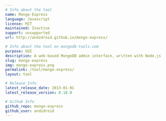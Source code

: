 ```yaml
---
# Info about the tool
name: Mongo-Express
language: Javascript
license: MIT
maintained: Inactive
support: unsupported
url: http://andzdroid.github.io/mongo-express/

# Info about the tool on mongodb-tools.com
purpose: GUI
description: A web-based MongoDB admin interface, written with Node.js and express.
slug: mongo-express
img: mongo-express.png
permalink: /tool/mongo-express/
layout: tool

# Release Info
latest_release_date: 2013-01-01
latest_release_version: 0.18.0

# Github Info
github_repo: mongo-express
github_user: andzdroid
---
```


